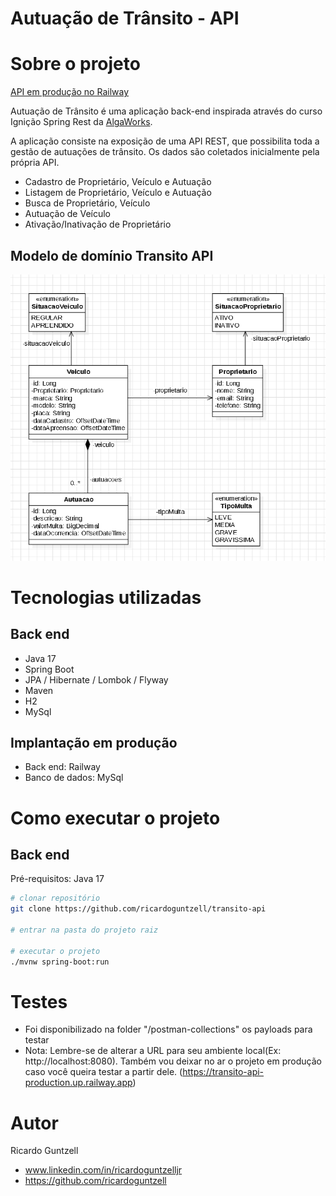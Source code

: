 # Autuação de Trânsito - API

# Sobre o projeto

[API em produção no Railway](https://transito-api-production.up.railway.app "App em produção no Railway")

Autuação de Trânsito é uma aplicação back-end inspirada através do curso Ignição Spring Rest
da [AlgaWorks](https://algaworks.com "Site da AlgaWorks").

A aplicação consiste na exposição de uma API REST,
que possibilita toda a gestão de autuações de trânsito.
Os dados são coletados inicialmente pela própria API.

- Cadastro de Proprietário, Veículo e Autuação
- Listagem de Proprietário, Veículo e Autuação
- Busca de Proprietário, Veículo
- Autuação de Veículo
- Ativação/Inativação de Proprietário

## Modelo de domínio Transito API

<img src="src/main/resources/img/transito-modelo-dominio.png" alt="Modelo de Dominio">

# Tecnologias utilizadas

## Back end

- Java 17
- Spring Boot
- JPA / Hibernate / Lombok / Flyway
- Maven
- H2
- MySql

## Implantação em produção

- Back end: Railway
- Banco de dados: MySql

# Como executar o projeto

## Back end

Pré-requisitos: Java 17

```bash
# clonar repositório
git clone https://github.com/ricardoguntzell/transito-api

# entrar na pasta do projeto raiz

# executar o projeto
./mvnw spring-boot:run
```

# Testes

- Foi disponibilizado na folder "/postman-collections" os payloads para testar
- Nota: Lembre-se de alterar a URL para seu ambiente local(Ex: http://localhost:8080). Também vou deixar no ar o projeto em produção caso você queira testar a partir dele.
  (https://transito-api-production.up.railway.app)

# Autor

Ricardo Guntzell

- www.linkedin.com/in/ricardoguntzelljr
- https://github.com/ricardoguntzell
